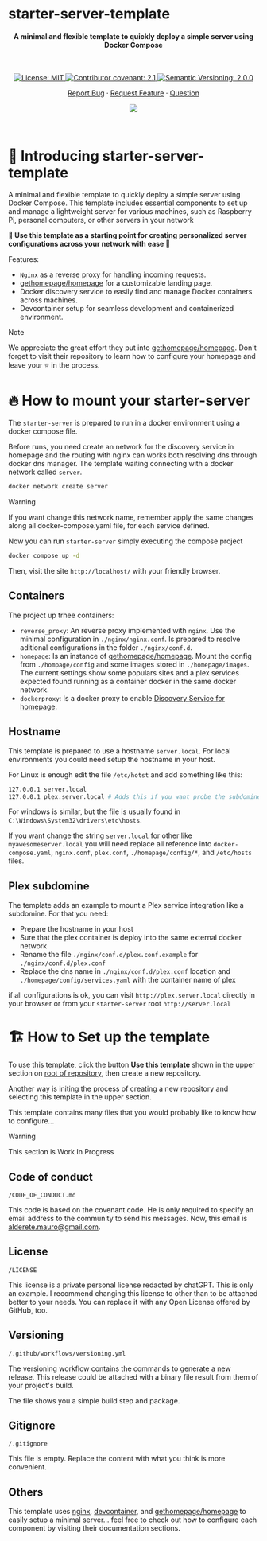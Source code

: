 # starter-server-template

<h4 align="center">A minimal and flexible template to quickly deploy a simple server using Docker Compose</h4>

&nbsp;

<div align="center">

<a href="./LICENSE">
	<img alt="License: MIT" src="https://img.shields.io/badge/License-Private-yellow.svg">
</a>
<a href="./CODE_OF_CONDUCT.md">
	<img alt="Contributor covenant: 2.1" src="https://img.shields.io/badge/Contributor%20Covenant-2.1-4baaaa.svg">
</a>
<a href="https://semver.org/">
	<img alt="Semantic Versioning: 2.0.0" src="https://img.shields.io/badge/Semantic--Versioning-2.0.0-a05f79?logo=semantic-release&logoColor=f97ff0">
</a>

<a href="./issues/new?assignees=&labels=fix&projects=&template=bug_report.md&title=">Report Bug</a>
·
<a href="./issues/new?assignees=&labels=proposal&projects=&template=proposal-feature.md&title=As+a+%5Brole%5D%2C+I+want+to+%5Baction%5D%2C+so+that+%5Bbenefit%5D">Request Feature</a>
·
<a href="https://github.com/mauroalderete/starter-server-template/issues/new?assignees=&labels=question&projects=&template=question.md&title=">Question</a>

<a href="https://x.com/intent/post?text=👋%20Check%20this%20amazing%20repo%20https://github.com/mauroalderete/starter-server-template,%20created%20by%20@_mauroalderete%0A%0A%23DEVCommunity%20%23100DaysOfCode%20%23DevOps%20%23Server">
	<img src="https://img.shields.io/twitter/url?label=Share%20on%20Twitter&style=social&url=https%3A%2F%2Fgithub.com%2Fatapas%2Fmodel-repo">
</a>

</div>

&nbsp;

# :wave: Introducing starter-server-template

A minimal and flexible template to quickly deploy a simple server using Docker Compose. This template includes essential components to set up and manage a lightweight server for various machines, such as Raspberry Pi, personal computers, or other servers in your network

**🎊 Use this template as a starting point for creating personalized server configurations across your network with ease 🎊**

Features:

- `Nginx` as a reverse proxy for handling incoming requests.
- [gethomepage/homepage](https://github.com/gethomepage/homepage) for a customizable landing page.
- Docker discovery service to easily find and manage Docker containers across machines.
- Devcontainer setup for seamless development and containerized environment.

> [!NOTE]
> We appreciate the great effort they put into [gethomepage/homepage](https://github.com/gethomepage/homepage). Don't forget to visit their repository to learn how to configure your homepage and leave your ⭐ in the process.

# :fire: How to mount your starter-server

The `starter-server` is prepared to run in a docker environment using a docker compose file.

Before runs, you need create an network for the discovery service in homepage and the routing with nginx can works both resolving dns through docker dns manager. The template waiting connecting with a docker network called `server`.

```bash
docker network create server
```

> [!WARNING]
> If you want change this network name, remember apply the same changes along all docker-compose.yaml file, for each service defined.

Now you can run `starter-server` simply executing the compose project

```bash
docker compose up -d
```

Then, visit the site `http://localhost/` with your friendly browser.

## Containers

The project up trhee containers:

- `reverse_proxy`: An reverse proxy implemented with `nginx`. Use the minimal configuration in `./nginx/nginx.conf`. Is prepared to resolve aditional configurations in the folder `./nginx/conf.d`.
- `homepage`: Is an instance of [gethomepage/homepage](https://github.com/gethomepage/homepage). Mount the config from `./hompage/config` and some images stored in `./homepage/images`. The current settings show some populars sites and a plex services expected found running as a container docker in the same docker network.
- `dockerproxy`: Is a docker proxy to enable [Discovery Service for homepage](https://gethomepage.dev/configs/docker/#automatic-service-discovery).

## Hostname

This template is prepared to use a hostname `server.local`. For local environments you could need setup the hostname in your host.

For Linux is enough edit the file `/etc/hotst` and add something like this:

```bash
127.0.0.1 server.local
127.0.0.1 plex.server.local # Adds this if you want probe the subdomine routing option
```

For windows is similar, but the file is usually found in `C:\Windows\System32\drivers\etc\hosts`.

If you want change the string `server.local` for other like `myawesomeserver.local` you will need replace all reference into `docker-compose.yaml`, `nginx.conf`, `plex.conf`, `./homepage/config/*`, and `/etc/hosts` files.

## Plex subdomine

The template adds an example to mount a Plex service integration like a subdomine. For that you need:

- Prepare the hostname in your host
- Sure that the plex container is deploy into the same external docker network
- Rename the file `./nginx/conf.d/plex.conf.example` for `./nginx/conf.d/plex.conf`
- Replace the dns name in `./nginx/conf.d/plex.conf` location and `./homepage/config/services.yaml` with the container name of plex

if all configurations is ok, you can visit `http://plex.server.local` directly in your browser or from your `starter-server` root `http://server.local`

# :building_construction: How to Set up the template

To use this template, click the button **Use this template** shown in the upper section on [root of repository](https://github.com/mauroalderete/starter-server-template), then create a new repository.

Another way is initing the process of creating a new repository and selecting this template in the upper section.

This template contains many files that you would probably like to know how to configure...

> [!WARNING]
> This section is Work In Progress

## Code of conduct

`/CODE_OF_CONDUCT.md`

This code is based on the covenant code. He is only required to specify an email address to the community to send his messages. Now, this email is alderete.mauro@gmail.com.

## License

`/LICENSE`

This license is a private personal license redacted by chatGPT. This is only an example. I recommend changing this license to other than to be attached better to your needs.
You can replace it with any Open License offered by GitHub, too.

## Versioning

`/.github/workflows/versioning.yml`

The versioning workflow contains the commands to generate a new release. This release could be attached with a binary file result from them of your project's build.

The file shows you a simple build step and package.

## Gitignore

`/.gitignore`

This file is empty. Replace the content with what you think is more convenient.

## Others

This template uses [nginx](https://nginx.org/en/), [devcontainer](https://containers.dev/), and [gethomepage/homepage](https://github.com/gethomepage/homepage) to easily setup a minimal server... feel free to check out how to configure each component by visiting their documentation sections.
